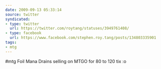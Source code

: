 ```yaml
---
date: 2009-09-13 05:33:14
source: twitter
syndicated:
- type: twitter
  url: https://twitter.com/roytang/statuses/3949761408/
- type: facebook
  url: https://www.facebook.com/stephen.roy.tang/posts/134803335901
tags:
- mtg
---
```


#mtg Foil Mana Drains selling on MTGO for 80 to 120 tix :o